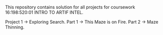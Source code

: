 This repository contains solution for all projects for coursework 16:198:520:01 INTRO TO ARTIF INTEL.

Project 1 -> Exploring Search.
  Part 1 -> This Maze is on Fire.
  Part 2 -> Maze Thinning.
